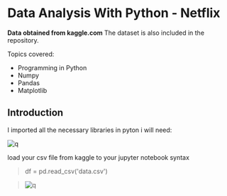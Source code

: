 # Data Analysis With Python - Netflix
**Data obtained from kaggle.com**
The dataset is also included in the repository. 

<p>Topics covered:

* Programming in Python 
* Numpy
* Pandas
* Matplotlib

## Introduction
I imported all the necessary libraries in pyton i will need: 

![q](https://github.com/allan-pg/Netflix-data-analysis/assets/62595869/da69aedd-d9b4-435d-be56-4e9a569563d5)

load your csv file from kaggle to your jupyter notebook 
syntax
> df = pd.read_csv('data.csv')

>  ![q](https://github.com/allan-pg/Netflix-data-analysis/assets/62595869/655255c3-a2ef-422c-9476-16239caaf19d)




